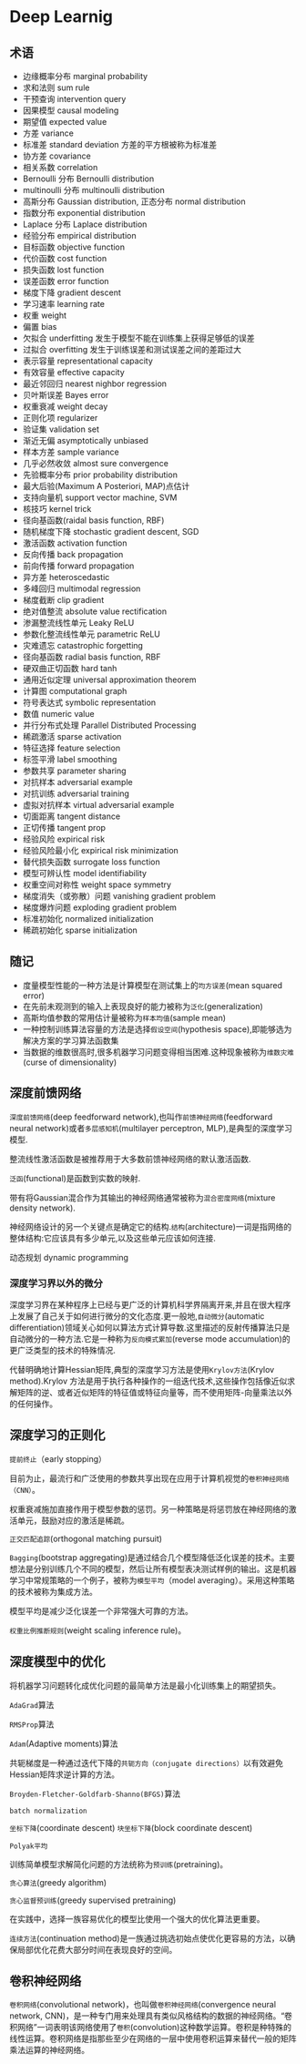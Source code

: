 # Deep Learnig

## 术语

- 边缘概率分布 marginal probability
- 求和法则 sum rule
- 干预查询 intervention query
- 因果模型 causal modeling
- 期望值 expected value
- 方差 variance
- 标准差 standard deviation 方差的平方根被称为标准差
- 协方差 covariance
- 相关系数 correlation
- Bernoulli 分布 Bernoulli distribution
- multinoulli 分布 multinoulli distribution
- 高斯分布 Gaussian distribution, 正态分布 normal distribution
- 指数分布 exponential distribution
- Laplace 分布 Laplace distribution
- 经验分布 empirical distribution
- 目标函数 objective function
- 代价函数 cost function
- 损失函数 lost function
- 误差函数 error function
- 梯度下降 gradient descent
- 学习速率 learning rate
- 权重 weight
- 偏置 bias
- 欠拟合 underfitting 发生于模型不能在训练集上获得足够低的误差
- 过拟合 overfitting 发生于训练误差和测试误差之间的差距过大
- 表示容量 representational capacity
- 有效容量 effective capacity
- 最近邻回归 nearest nighbor regression
- 贝叶斯误差 Bayes error
- 权重衰减 weight decay
- 正则化项 regularizer
- 验证集 validation set
- 渐近无偏 asymptotically unbiased
- 样本方差 sample variance
- 几乎必然收敛 almost sure convergence
- 先验概率分布 prior probability distribution
- 最大后验(Maximum A Posteriori, MAP)点估计
- 支持向量机 support vector machine, SVM
- 核技巧 kernel trick
- 径向基函数(raidal basis function, RBF)
- 随机梯度下降 stochastic gradient descent, SGD
- 激活函数 activation function
- 反向传播 back propagation
- 前向传播 forward propagation
- 异方差 heteroscedastic
- 多峰回归 multimodal regression
- 梯度截断 clip gradient
- 绝对值整流 absolute value rectification
- 渗漏整流线性单元 Leaky ReLU
- 参数化整流线性单元 parametric ReLU
- 灾难遗忘 catastrophic forgetting
- 径向基函数 radial basis function, RBF
- 硬双曲正切函数 hard tanh
- 通用近似定理 universal approximation theorem
- 计算图 computational graph
- 符号表达式 symbolic representation
- 数值 numeric value
- 并行分布式处理 Parallel Distributed Processing
- 稀疏激活 sparse activation
- 特征选择 feature selection
- 标签平滑 label smoothing
- 参数共享 parameter sharing
- 对抗样本 adversarial example
- 对抗训练 adversarial training
- 虚拟对抗样本 virtual adversarial example
- 切面距离 tangent distance
- 正切传播 tangent prop
- 经验风险 expirical risk
- 经验风险最小化 expirical risk minimization
- 替代损失函数 surrogate loss function
- 模型可辨认性 model identifiability
- 权重空间对称性 weight space symmetry
- 梯度消失（或弥散）问题 vanishing gradient problem
- 梯度爆炸问题 exploding gradient problem
- 标准初始化 normalized initialization
- 稀疏初始化 sparse initialization

## 随记

- 度量模型性能的一种方法是计算模型在测试集上的`均方误差`(mean squared error)
- 在先前未观测到的输入上表现良好的能力被称为`泛化`(generalization)
- 高斯均值参数的常用估计量被称为`样本均值`(sample mean)
- 一种控制训练算法容量的方法是选择`假设空间`(hypothesis space),即能够选为解决方案的学习算法函数集
- 当数据的维数很高时,很多机器学习问题变得相当困难.这种现象被称为`维数灾难`(curse of dimensionality)

## 深度前馈网络

`深度前馈网络`(deep feedforward network),也叫作`前馈神经网络`(feedforward neural network)或者`多层感知机`(multilayer perceptron, MLP),是典型的深度学习模型.

整流线性激活函数是被推荐用于大多数前馈神经网络的默认激活函数.

`泛函`(functional)是函数到实数的映射.

带有将Gaussian混合作为其输出的神经网络通常被称为`混合密度网络`(mixture density network).

神经网络设计的另一个关键点是确定它的结构.`结构`(architecture)一词是指网络的整体结构:它应该具有多少单元,以及这些单元应该如何连接.

动态规划 dynamic programming

### 深度学习界以外的微分
深度学习界在某种程序上已经与更广泛的计算机科学界隔离开来,并且在很大程序上发展了自己关于如何进行微分的文化态度.更一般地,`自动微分`(automatic differentiation)领域关心如何以算法方式计算导数.这里描述的反射传播算法只是自动微分的一种方法.它是一种称为`反向模式累加`(reverse mode accumulation)的更广泛类型的技术的特殊情况.

代替明确地计算Hessian矩阵,典型的深度学习方法是使用`Krylov方法`(Krylov method).Krylov 方法是用于执行各种操作的一组迭代技术,这些操作包括像近似求解矩阵的逆、或者近似矩阵的特征值或特征向量等，而不使用矩阵-向量乘法以外的任何操作。

## 深度学习的正则化

`提前终止`（early stopping）

目前为止，最流行和广泛使用的参数共享出现在应用于计算机视觉的`卷积神经网络（CNN）`。

权重衰减施加直接作用于模型参数的惩罚。另一种策略是将惩罚放在神经网络的激活单元，鼓励对应的激活是稀疏。

`正交匹配追踪`(orthogonal matching pursuit)

`Bagging`(bootstrap aggregating)是通过结合几个模型降低泛化误差的技术。主要想法是分别训练几个不同的模型，然后让所有模型表决测试样例的输出。这是机器学习中常规策略的一个例子，被称为`模型平均`（model averaging）。采用这种策略的技术被称为集成方法。

模型平均是减少泛化误差一个非常强大可靠的方法。

`权重比例推断规则`(weight scaling inference rule)。

## 深度模型中的优化

将机器学习问题转化成优化问题的最简单方法是最小化训练集上的期望损失。

`AdaGrad`算法

`RMSProp`算法

`Adam`(Adaptive moments)算法

共轭梯度是一种通过迭代下降的`共轭方向（conjugate directions）`以有效避免Hessian矩阵求逆计算的方法。

`Broyden-Fletcher-Goldfarb-Shanno(BFGS)`算法

`batch normalization`

`坐标下降`(coordinate descent) `块坐标下降`(block coordinate descent)

`Polyak平均`

训练简单模型求解简化问题的方法统称为`预训练`(pretraining)。

`贪心算法`(greedy algorithm)

`贪心监督预训练`(greedy supervised pretraining)

在实践中，选择一族容易优化的模型比使用一个强大的优化算法更重要。

`连续方法`(continuation method)是一族通过挑选初始点使优化更容易的方法，以确保局部优化花费大部分时间在表现良好的空间。

## 卷积神经网络

`卷积网络`(convolutional network)，也叫做`卷积神经网络`(convergence neural network, CNN)，是一种专门用来处理具有类似风格结构的数据的神经网络。“卷积网络”一词表明该网络使用了`卷积`(convolution)这种数学运算。卷积是种特殊的线性运算。卷积网络是指那些至少在网络的一层中使用卷积运算来替代一般的矩阵乘法运算的神经网络。


